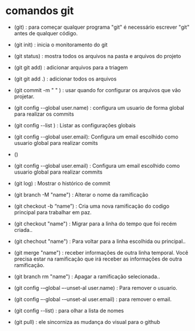 # comandos git

- (git) : para começar qualquer programa "git" é necessário escrever "git" antes de qualquer código.

- (git init) : inicia o monitoramento do git

- (git status) : mostra todos os arquivos na pasta e arquivos do projeto 

- (git git add) : adicionar arquivos para a triagem

- (git git add .) : adicionar todos os arquivos

- (git commit -m " " ) : usar quando for configurar os arquivos que vão projetar.

- (git config --global user.name) : configura um usuario de forma global para realizar os commits 

- (git config --list ) : Listar as configurações globais

- (git config --global user.email): Configura um email escolhido como usuario global para realizar comits

- ()
- (git config --global user.email) : Configura um email escolhido como usuario global para realizar commits

- (git log) : Mostrar o histórico de commit 

- (git branch -M "name") : Alterar o nome da ramificação

- (git checkout -b “name”) : Cria uma nova ramificação do codigo principal para trabalhar em paz.

- (git checkout  "name") : Migrar para a linha do tempo que foi recém criada..

- (git chechout "name") : Para voltar para a linha escolhida ou principal..

- (git merge "name") : receber informações de outra linha temporal. Você precisa estar na ramificação que irá receber as informações de outra ramificação.

- (git branch rm "name") : Apagar a ramificação selecionada.. 

- (git config -–global –-unset-al user.name) : Para remover o usuario.

- (git config –-global -–unset-al user.email) : para remover o email.

- (git config --list) : para olhar a lista de nomes

- (git pull) : ele sincorniza as mudança do visual para o github

